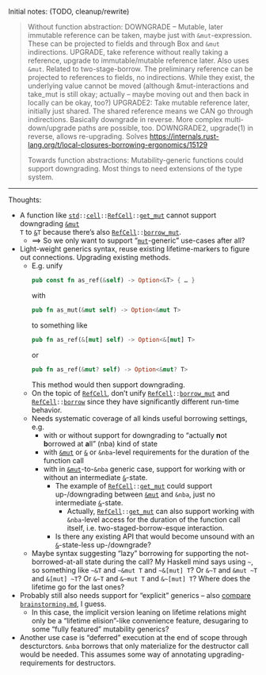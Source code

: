 Initial notes: (TODO, cleanup/rewrite)

> Without function abstraction: DOWNGRADE – Mutable, later immutable reference can be taken, maybe just with `&mut`-expression.
> These can be projected to fields and through Box and `&mut` indirections. UPGRADE, take reference without really taking a reference,
> upgrade to immutable/mutable reference later. Also uses `&mut`. Related to two-stage-borrow. The preliminary reference can be projected
> to references to fields, no indirections. While they exist, the underlying value cannot be moved (although &mut-interactions and take_mut
> is still okay; actually – maybe moving out and then back in locally can be okay, too?) UPGRADE2: Take mutable reference later, initially just shared.
> The shared reference means we CAN go through indirections. Basically downgrade in reverse. More complex multi-down/upgrade paths are possible, too.
> DOWNGRADE2, upgrade(1) in reverse, allows re-upgrading. Solves https://internals.rust-lang.org/t/local-closures-borrowing-ergonomics/15129
>
> Towards function abstractions: Mutability-generic functions could support downgrading. Most things to need extensions of the type system.

<hr>

Thoughts:
*   A function like <code>[std]::[cell]::[RefCell]::[get_mut]</code> cannot support downgrading <code>[&mut] T</code> to <code>[&]T</code>
    because there’s also <code>[RefCell]::[borrow_mut]</code>.
    *   ⟹ So we only want to support “[`mut`]-generic” use-cases after all?
*   Light-weight generics syntax, reuse existing lifetime-markers to figure out connections. Upgrading existing methods.
    *   E.g. unify
        ```rs
        pub const fn as_ref(&self) -> Option<&T> { … }
        ```
        with
        ```rs
        pub fn as_mut(&mut self) -> Option<&mut T>
        ```
        to something like
        ```rs
        pub fn as_ref(&[mut] self) -> Option<&[mut] T>
        ```
        or
        ```rs
        pub fn as_ref(&mut? self) -> Option<&mut? T>
        ```
        This method would then support downgrading.
    *   On the topic of [`RefCell`], don’t unify <code>[RefCell]::[borrow_mut]</code> and <code>[RefCell]::[borrow]</code> since they have significantly different
        run-time behavior.
    *   Needs systematic coverage of all kinds useful borrowing settings, e.g.
        *   with or without support for downgrading to “actually **n**ot **b**orrowed at **a**ll” (nba) kind of state
        *   with [`&mut`] or [`&`] or `&nba`-level requirements for the duration of the function call
        *   with in [`&mut`]-to-`&nba` generic case, support for working with or without an intermediate [`&`]-state.
            *   The example of <code>[RefCell]::[get_mut]</code> could support up-/downgrading between [`&mut`] and `&nba`, just no intermediate [`&`]-state.
                *   Actually, <code>[RefCell]::[get_mut]</code> can also support working with `&nba`-level access for the duration of the function call itself,
                    i.e. two-staged-borrow-esque interaction.
            *   Is there any existing API that would become unsound with an [`&`]-state-less up-/downgrade?
    *   Maybe syntax suggesting “lazy” borrowing for supporting the not-borrowed-at-all state during the call? My Haskell mind says using `~`, so
        something like `~&T` and `~&mut T` and `~&[mut] T`? Or `&~T` and `&mut ~T` and `&[mut] ~T`? Or `&~T` and `&~mut T` and `&~[mut] T`?
        Where does the lifetime go for the last ones?
*   Probably still also needs support for “explicit” generics – also [compare `brainstorming.md`], I guess.
    *   In this case, the implicit version leaning on lifetime relations might only be a “lifetime elision”-like convenience feature, desugaring to some
        “fully featured” mutability generics? 
*   Another use case is “deferred” execution at the end of scope through descturctors. `&nba` borrows that only materialize for the destructor call would be
    needed. This assumes some way of annotating upgrading-requirements for destructors.

[std]: https://doc.rust-lang.org/std/index.html
[cell]: https://doc.rust-lang.org/std/cell/index.html
[RefCell]: https://doc.rust-lang.org/std/cell/struct.RefCell.html
[`RefCell`]: https://doc.rust-lang.org/std/cell/struct.RefCell.html
[borrow]: https://doc.rust-lang.org/std/cell/struct.RefCell.html#method.borrow_mut
[borrow_mut]: https://doc.rust-lang.org/std/cell/struct.RefCell.html#method.borrow
[get_mut]: https://doc.rust-lang.org/std/cell/struct.RefCell.html#method.get_mut
[&mut]: https://doc.rust-lang.org/std/primitive.reference.html
[`&mut`]: https://doc.rust-lang.org/std/primitive.reference.html
[&]: https://doc.rust-lang.org/std/primitive.reference.html
[`&`]: https://doc.rust-lang.org/std/primitive.reference.html
[`mut`]: https://doc.rust-lang.org/std/keyword.mut.html
[compare `brainstorming.md`]: ./brainstorming.md#:~:text=Mutability%20generics
